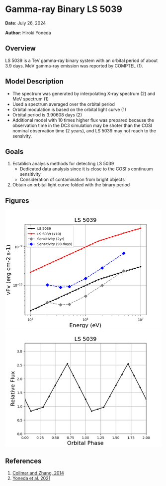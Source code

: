 # Gamma-ray Binary LS 5039

**Date**: July 26, 2024

**Author**: Hiroki Yoneda

## Overview
LS 5039 is a TeV gamma-ray binary system with an orbital period of about 3.9 days. 
MeV gamma-ray emission was reported by COMPTEL (1).

## Model Description
- The spectrum was generated by interpolating X-ray spectrum (2) and MeV spectrum (1)
- Used a spectrum averaged over the orbital period
- Orbital modulation is based on the orbital light curve (1)
- Orbital period is 3.90608 days (2)
- Additional model with 10 times higher flux was prepared because the observation time in the DC3 simulation may be shoter than the COSI nominal observation time (2 years), and LS 5039 may not reach to the sensivity.
  
## Goals
1. Establish analysis methods for detecting LS 5039
   - Dedicated data analysis since it is close to the COSI's continuum sensitivity
   - Consideration of contamination from bright objects
2. Obtain an orbital light curve folded with the binary period

## Figures
![](LS5039_modelflux.png)
![](LS5039_modellc.png)

## References
1. [Collmar and Zhang, 2014](http://adsabs.harvard.edu/abs/2014A%26A...565A..38C)
2. [Yoneda et al. 2021](https://iopscience.iop.org/article/10.3847/1538-4357/ac0ae1/meta)